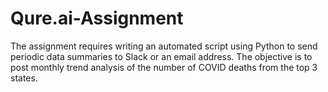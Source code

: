 # Qure.ai-Assignment
The assignment requires writing an automated script using Python to send periodic data summaries to Slack or an email address. The objective is to post monthly trend analysis of the number of COVID deaths from the top 3 states. 

